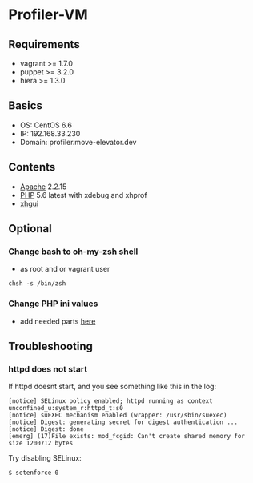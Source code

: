 # Profiler-VM
## Requirements
* vagrant >= 1.7.0
* puppet >= 3.2.0
* hiera >= 1.3.0

## Basics
* OS: CentOS 6.6
* IP: 192.168.33.230
* Domain: profiler.move-elevator.dev

## Contents
* [Apache](http://httpd.apache.org/) 2.2.15
* [PHP](http://php.net/) 5.6 latest with xdebug and xhprof
* [xhgui](https://github.com/perftools/xhgui) 

## Optional
### Change bash to oh-my-zsh shell
* as root and or vagrant user

```
chsh -s /bin/zsh
```

### Change PHP ini values
* add needed parts [here](files/99-overwrites.ini)

## Troubleshooting
### httpd does not start 
If httpd doesnt start, and you see something like this in the log:

```
[notice] SELinux policy enabled; httpd running as context unconfined_u:system_r:httpd_t:s0
[notice] suEXEC mechanism enabled (wrapper: /usr/sbin/suexec)
[notice] Digest: generating secret for digest authentication ...
[notice] Digest: done
[emerg] (17)File exists: mod_fcgid: Can't create shared memory for size 1200712 bytes
```

Try disabling SELinux:

```
$ setenforce 0
```